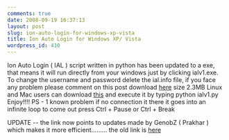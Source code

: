 ```yaml
---
comments: true
date: 2008-09-19 16:37:13
layout: post
slug: ion-auto-login-for-windows-xp-vista
title: Ion Auto Login for Windows XP/ Vista
wordpress_id: 410
---
```


Ion Auto Login ( IAL ) script written in python has been updated to a exe, that means it will run directly from your windows just by clicking ialv1.exe. To change the username and password delete the ial.info file, if you face any problem please comment on this post
download [here](http://genobz.googlepages.com/IALv1m.exe2) size 2.3MB
Linux and Mac users can download [this](http://fb.ankurs.com/ialv1.py) and execute it by typing python ialv1.py
Enjoy!!!!
PS - 1 known problem if no connection it there it goes into an infinite loop to come out press Ctrl + Pause or Ctrl + Break

UPDATE -- the link now points to updates made by GenobZ ( Prakhar ) which makes it more efficient......... the old link is [here](http://files.ankurs.com/ialv1.zip)
